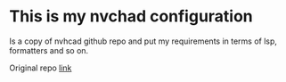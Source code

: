 # This is my nvchad configuration

Is a copy of nvhcad github repo and put my requirements in terms of lsp, formatters and so on.

Original repo [link](https://github.com/NvChad/NvChad)
